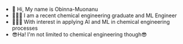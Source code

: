 - 👋 Hi, My name is Obinna-Muonanu
- 👷🧑‍💻 I am a recent chemical engineering graduate and ML Engineer 
- 🌱🥽🧪 With interest in applying AI and ML in chemical engineering processes
-  😎Ha! I'm not limited to chemical engineering though😎


<!---
obinna-Muonanu/obinna-Muonanu is a ✨ special ✨ repository because its `README.md` (this file) appears on your GitHub profile.
You can click the Preview link to take a look at your changes.
--->
